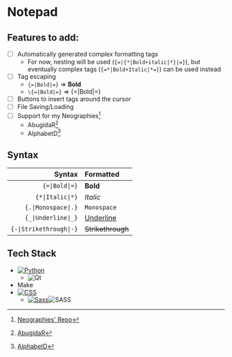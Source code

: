 ﻿# Notepad

## Features to add:

- [ ] Automatically generated complex formatting tags
	- For now, nesting will be used (`{=|{*|Bold+italic|*}|=}`), but eventually complex tags (`{=*|Bold+Italic|*=}`) can be used instead
- [ ] Tag escaping
	- `{=|Bold|=}` => **Bold**
	- `\{=|Bold|=}` => {=|Bold|=}
- [ ] Buttons to insert tags around the cursor
- [ ] File Saving/Loading
- [ ] Support for my Neographies[^Neo]
    - AbugidaR[^AbR]
    - AlphabetD[^AlD]

## Syntax

|Syntax|Formatted|
|-:|:-|
|`{=\|Bold\|=}`|**Bold**|
|`{*\|Italic\|*}`|*Italic*|
|`{.\|Monospace\|.}`|`Monospace`|
|`{_\|Underline\|_}`|<ins>Underline</ins>|
|`{-\|Strikethrough\|-}`|<s>Strikethrough</s>|

## Tech Stack

- [![Python](https://img.shields.io/badge/Python-3776AB?logo=python&logoColor=fff)](#)
	- ![Qt](https://img.shields.io/badge/Qt-%23217346.svg?style=for-the-badge&logo=Qt&logoColor=white)
- Make
- [![CSS](https://img.shields.io/badge/CSS-639?logo=css&logoColor=fff)](#)
	- [![Sass](https://img.shields.io/badge/Sass-C69?logo=sass&logoColor=fff)](#)![SASS](https://img.shields.io/badge/SASS-hotpink.svg?style=for-the-badge&logo=SASS&logoColor=white)

[^Neo]: [Neographies' Repo](https://github.com/JactusTheCactus/conscript-font-gen)

[^AbR]: [AbugidaR](https://github.com/JactusTheCactus/conscript-font-gen/tree/eb32dcf2e69f757c483aa0ffe4746b8387cea251/AbugidaR)

[^AlD]: [AlphabetD](https://github.com/JactusTheCactus/conscript-font-gen/tree/eb32dcf2e69f757c483aa0ffe4746b8387cea251/AlphabetD)